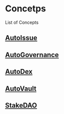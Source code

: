 # Concetps

List of Concepts

## [AutoIssue](issue.md)

## [AutoGovernance](governance.md)

## [AutoDex](dex.md)

## [AutoVault](https://github.com/AutonomyNetwork/docs/tree/c5a28ae090cba23aff835549eb97bc0134167dd0/Concepts/Vault/README.md)

## [StakeDAO](stakedao.md)

